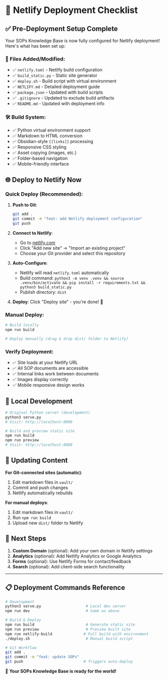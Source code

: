 # 🚀 Netlify Deployment Checklist

## ✅ Pre-Deployment Setup Complete

Your SOPs Knowledge Base is now fully configured for Netlify deployment! Here's what has been set up:

### 📁 Files Added/Modified:

- ✅ `netlify.toml` - Netlify build configuration
- ✅ `build_static.py` - Static site generator  
- ✅ `deploy.sh` - Build script with virtual environment
- ✅ `NETLIFY.md` - Detailed deployment guide
- ✅ `package.json` - Updated with build scripts
- ✅ `.gitignore` - Updated to exclude build artifacts
- ✅ `README.md` - Updated with deployment info

### 🛠️ Build System:

- ✅ Python virtual environment support
- ✅ Markdown to HTML conversion
- ✅ Obsidian-style `[[links]]` processing  
- ✅ Responsive CSS styling
- ✅ Asset copying (images, etc.)
- ✅ Folder-based navigation
- ✅ Mobile-friendly interface

## 🌐 Deploy to Netlify Now

### Quick Deploy (Recommended):

1. **Push to Git**: 
   ```bash
   git add .
   git commit -m "feat: add Netlify deployment configuration"
   git push
   ```

2. **Connect to Netlify**:
   - Go to [netlify.com](https://netlify.com)
   - Click "Add new site" → "Import an existing project"
   - Choose your Git provider and select this repository
   
3. **Auto-Configure**: 
   - Netlify will read `netlify.toml` automatically
   - Build command: `python3 -m venv .venv && source .venv/bin/activate && pip install -r requirements.txt && python3 build_static.py`
   - Publish directory: `dist`

4. **Deploy**: Click "Deploy site" - you're done! 🎉

### Manual Deploy:

```bash
# Build locally
npm run build

# Deploy manually (drag & drop dist/ folder to Netlify)
```

### Verify Deployment:

- ✅ Site loads at your Netlify URL
- ✅ All SOP documents are accessible
- ✅ Internal links work between documents
- ✅ Images display correctly
- ✅ Mobile responsive design works

## 🔧 Local Development

```bash
# Original Python server (development)
python3 serve.py
# Visit: http://localhost:8000

# Build and preview static site
npm run build
npm run preview  
# Visit: http://localhost:8080
```

## 📝 Updating Content

**For Git-connected sites (automatic)**:
1. Edit markdown files in `vault/`
2. Commit and push changes
3. Netlify automatically rebuilds

**For manual deploys**:
1. Edit markdown files in `vault/`
2. Run `npm run build`
3. Upload new `dist/` folder to Netlify

## 🎯 Next Steps

1. **Custom Domain** (optional): Add your own domain in Netlify settings
2. **Analytics** (optional): Add Netlify Analytics or Google Analytics
3. **Forms** (optional): Use Netlify Forms for contact/feedback
4. **Search** (optional): Add client-side search functionality

---

## 📋 Deployment Commands Reference

```bash
# Development
python3 serve.py                    # Local dev server
npm run dev                         # Same as above

# Build & Deploy  
npm run build                       # Generate static site
npm run preview                     # Preview built site
npm run netlify-build              # Full build with environment
./deploy.sh                         # Manual build script

# Git Workflow
git add .
git commit -m "feat: update SOPs"
git push                           # Triggers auto-deploy
```

🚀 **Your SOPs Knowledge Base is ready for the world!**
